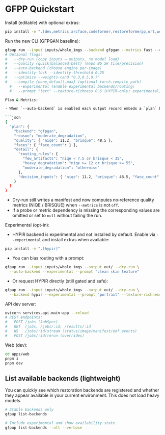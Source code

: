 # GFPP Quickstart

Install (editable) with optional extras:

```bash
pip install -e ".[dev,metrics,arcface,codeformer,restoreformerpp,ort,web]"
```

Run the new CLI (GFPGAN baseline):

```bash
gfpup run --input inputs/whole_imgs --backend gfpgan --metrics fast --output out/
# Optional flags:
#   --dry-run (copy inputs → outputs, no model load)
#   --quality {quick|balanced|best} (maps BG SR tile/precision)
#   --auto-backend (choose engine per-image)
#   --identity-lock --identity-threshold 0.25
#   --optimize --weights-cand "0.3,0.5,0.7"
#   --compile {none,default,max} (optional torch.compile path)
  #   --experimental (enable experimental backends/routing)
  #   --prompt "text" --texture-richness 0.6 (HYPIR-only; experimental)

Plan & Metrics:

- When `--auto-backend` is enabled each output record embeds a `plan` block:

```json
{
  "plan": {
    "backend": "gfpgan",
    "reason": "moderate_degradation",
    "quality": { "niqe": 11.2, "brisque": 48.5 },
    "faces": { "face_count": 1 },
    "detail": {
      "routing_rules": {
        "few_artifacts": "niqe < 7.5 or brisque < 35",
        "heavy_degradation": "niqe >= 12 or brisque >= 55",
        "moderate_degradation": "otherwise"
      },
      "decision_inputs": { "niqe": 11.2, "brisque": 48.5, "face_count": 1 }
    }
  }
}
```

- Dry-run still writes a manifest and now computes no‑reference quality metrics (NIQE / BRISQUE) when `--metrics` is not `off`.
- If a probe or metric dependency is missing the corresponding values are omitted or set to `null` without failing the run.

Experimental (opt-in):

- HYPIR backend is experimental and not installed by default. Enable via `--experimental` and install extras when available:

```bash
pip install -e ".[hypir]"
```

- You can bias routing with a prompt:

```bash
gfpup run --input inputs/whole_imgs --output out/ --dry-run \
  --auto-backend --experimental --prompt "clean skin texture"
```

- Or request HYPIR directly (still gated and safe):

```bash
gfpup run --input inputs/whole_imgs --output out/ --dry-run \
  --backend hypir --experimental --prompt "portrait" --texture-richness 0.7
```

API dev server:

```bash
uvicorn services.api.main:app --reload
# REST endpoints:
#   POST /jobs (JobSpec)
#   GET  /jobs, /jobs/:id, /results/:id
#   WS   /jobs/:id/stream (status/image/manifest/eof events)
#   POST /jobs/:id/rerun (overrides)
```

Web (dev):

```bash
cd apps/web
pnpm i
pnpm dev
```

## List available backends (lightweight)

You can quickly see which restoration backends are registered and whether they appear available in your current environment. This does not load heavy models.

```bash
# Stable backends only
gfpup list-backends

# Include experimental and show availability state
gfpup list-backends --all --verbose
```
